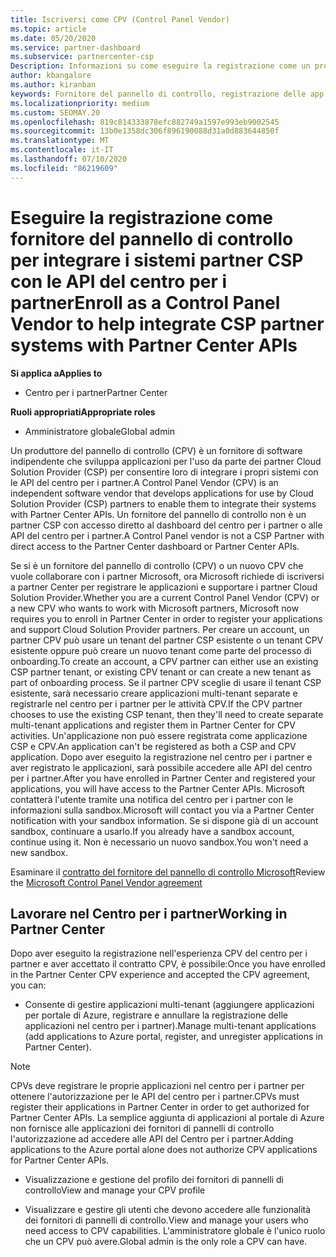```yaml
---
title: Iscriversi come CPV (Control Panel Vendor)
ms.topic: article
ms.date: 05/20/2020
ms.service: partner-dashboard
ms.subservice: partnercenter-csp
Description: Informazioni su come eseguire la registrazione come un produttore del pannello di controllo (CPV) nel centro per i partner.
author: kbangalore
ms.author: kiranban
keywords: Fornitore del pannello di controllo, registrazione delle app CPV, gestione delle app CPV
ms.localizationpriority: medium
ms.custom: SEOMAY.20
ms.openlocfilehash: 819c814333878efc882749a1597e993eb9002545
ms.sourcegitcommit: 13b0e1358dc306f896190088d31a0d883644850f
ms.translationtype: MT
ms.contentlocale: it-IT
ms.lasthandoff: 07/10/2020
ms.locfileid: "86219609"
---
```

# <a name="enroll-as-a-control-panel-vendor-to-help-integrate-csp-partner-systems-with-partner-center-apis"></a><span data-ttu-id="d9f26-104">Eseguire la registrazione come fornitore del pannello di controllo per integrare i sistemi partner CSP con le API del centro per i partner</span><span class="sxs-lookup"><span data-stu-id="d9f26-104">Enroll as a Control Panel Vendor to help integrate CSP partner systems with Partner Center APIs</span></span>

<span data-ttu-id="d9f26-105">**Si applica a**</span><span class="sxs-lookup"><span data-stu-id="d9f26-105">**Applies to**</span></span>

- <span data-ttu-id="d9f26-106">Centro per i partner</span><span class="sxs-lookup"><span data-stu-id="d9f26-106">Partner Center</span></span>

<span data-ttu-id="d9f26-107">**Ruoli appropriati**</span><span class="sxs-lookup"><span data-stu-id="d9f26-107">**Appropriate roles**</span></span>

- <span data-ttu-id="d9f26-108">Amministratore globale</span><span class="sxs-lookup"><span data-stu-id="d9f26-108">Global admin</span></span>

<span data-ttu-id="d9f26-109">Un produttore del pannello di controllo (CPV) è un fornitore di software indipendente che sviluppa applicazioni per l'uso da parte dei partner Cloud Solution Provider (CSP) per consentire loro di integrare i propri sistemi con le API del centro per i partner.</span><span class="sxs-lookup"><span data-stu-id="d9f26-109">A Control Panel Vendor (CPV) is an independent software vendor that develops applications for use by Cloud Solution Provider (CSP) partners to enable them to integrate their systems with Partner Center APIs.</span></span> <span data-ttu-id="d9f26-110">Un fornitore del pannello di controllo non è un partner CSP con accesso diretto al dashboard del centro per i partner o alle API del centro per i partner.</span><span class="sxs-lookup"><span data-stu-id="d9f26-110">A Control Panel vendor is not a CSP Partner with direct access to the Partner Center dashboard or Partner Center APIs.</span></span>

<span data-ttu-id="d9f26-111">Se si è un fornitore del pannello di controllo (CPV) o un nuovo CPV che vuole collaborare con i partner Microsoft, ora Microsoft richiede di iscriversi a partner Center per registrare le applicazioni e supportare i partner Cloud Solution Provider.</span><span class="sxs-lookup"><span data-stu-id="d9f26-111">Whether you are a current Control Panel Vendor (CPV) or a new CPV who wants to work with Microsoft partners, Microsoft now requires you to enroll in Partner Center in order to register your applications and support Cloud Solution Provider partners.</span></span> <span data-ttu-id="d9f26-112">Per creare un account, un partner CPV può usare un tenant del partner CSP esistente o un tenant CPV esistente oppure può creare un nuovo tenant come parte del processo di onboarding.</span><span class="sxs-lookup"><span data-stu-id="d9f26-112">To create an account, a CPV partner can either use an existing CSP partner tenant, or existing CPV tenant or can create a new tenant as part of onboarding process.</span></span> <span data-ttu-id="d9f26-113">Se il partner CPV sceglie di usare il tenant CSP esistente, sarà necessario creare applicazioni multi-tenant separate e registrarle nel centro per i partner per le attività CPV.</span><span class="sxs-lookup"><span data-stu-id="d9f26-113">If the CPV partner chooses to use the existing CSP tenant, then they'll need to create separate multi-tenant applications and register them in Partner Center for CPV activities.</span></span> <span data-ttu-id="d9f26-114">Un'applicazione non può essere registrata come applicazione CSP e CPV.</span><span class="sxs-lookup"><span data-stu-id="d9f26-114">An application can't be registered as both a CSP and CPV application.</span></span> <span data-ttu-id="d9f26-115">Dopo aver eseguito la registrazione nel centro per i partner e aver registrato le applicazioni, sarà possibile accedere alle API del centro per i partner.</span><span class="sxs-lookup"><span data-stu-id="d9f26-115">After you have enrolled in Partner Center and registered your applications, you will have access to the Partner Center APIs.</span></span>  <span data-ttu-id="d9f26-116">Microsoft contatterà l'utente tramite una notifica del centro per i partner con le informazioni sulla sandbox.</span><span class="sxs-lookup"><span data-stu-id="d9f26-116">Microsoft will contact you via a Partner Center notification with your sandbox information.</span></span> <span data-ttu-id="d9f26-117">Se si dispone già di un account sandbox, continuare a usarlo.</span><span class="sxs-lookup"><span data-stu-id="d9f26-117">If you already have a sandbox account, continue using it.</span></span> <span data-ttu-id="d9f26-118">Non è necessario un nuovo sandbox.</span><span class="sxs-lookup"><span data-stu-id="d9f26-118">You won't need a new sandbox.</span></span>

<span data-ttu-id="d9f26-119">Esaminare il [contratto del fornitore del pannello di controllo Microsoft](https://go.microsoft.com/fwlink/?linkid=2055198)</span><span class="sxs-lookup"><span data-stu-id="d9f26-119">Review the [Microsoft Control Panel Vendor agreement](https://go.microsoft.com/fwlink/?linkid=2055198)</span></span>


## <a name="working-in-partner-center"></a><span data-ttu-id="d9f26-120">Lavorare nel Centro per i partner</span><span class="sxs-lookup"><span data-stu-id="d9f26-120">Working in Partner Center</span></span>
<span data-ttu-id="d9f26-121">Dopo aver eseguito la registrazione nell'esperienza CPV del centro per i partner e aver accettato il contratto CPV, è possibile:</span><span class="sxs-lookup"><span data-stu-id="d9f26-121">Once you have enrolled in the Partner Center CPV experience and accepted the CPV agreement, you can:</span></span>

- <span data-ttu-id="d9f26-122">Consente di gestire applicazioni multi-tenant (aggiungere applicazioni per portale di Azure, registrare e annullare la registrazione delle applicazioni nel centro per i partner).</span><span class="sxs-lookup"><span data-stu-id="d9f26-122">Manage multi-tenant applications (add applications to Azure portal, register, and unregister applications in Partner Center).</span></span>

>[!Note] 
><span data-ttu-id="d9f26-123">CPVs deve registrare le proprie applicazioni nel centro per i partner per ottenere l'autorizzazione per le API del centro per i partner.</span><span class="sxs-lookup"><span data-stu-id="d9f26-123">CPVs must register their applications in Partner Center in order to get authorized for Partner Center APIs.</span></span> <span data-ttu-id="d9f26-124">La semplice aggiunta di applicazioni al portale di Azure non fornisce alle applicazioni dei fornitori di pannelli di controllo l'autorizzazione ad accedere alle API del Centro per i partner.</span><span class="sxs-lookup"><span data-stu-id="d9f26-124">Adding applications to the Azure portal alone does not authorize CPV applications for Partner Center APIs.</span></span> 

- <span data-ttu-id="d9f26-125">Visualizzazione e gestione del profilo dei fornitori di pannelli di controllo</span><span class="sxs-lookup"><span data-stu-id="d9f26-125">View and manage your CPV profile</span></span> 

- <span data-ttu-id="d9f26-126">Visualizzare e gestire gli utenti che devono accedere alle funzionalità dei fornitori di pannelli di controllo.</span><span class="sxs-lookup"><span data-stu-id="d9f26-126">View and manage your users who need access to CPV capabilities.</span></span> <span data-ttu-id="d9f26-127">L'amministratore globale è l'unico ruolo che un CPV può avere.</span><span class="sxs-lookup"><span data-stu-id="d9f26-127">Global admin is the only role a CPV can have.</span></span>


